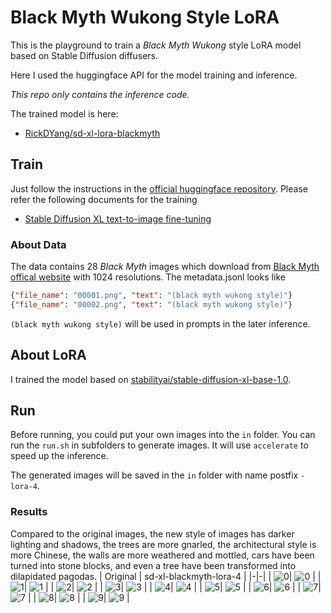 # Black Myth Wukong Style LoRA
This is the playground to train a *Black Myth Wukong* style LoRA model based on Stable Diffusion diffusers.

Here I used the huggingface API for the model training and inference.

*This repo only contains the inference code.*

The trained model is here:

- [RickDYang/sd-xl-lora-blackmyth](https://huggingface.co/RickDYang/sd-xl-lora-blackmyth)

## Train

Just follow the instructions in the [official huggingface repository](https://github.com/huggingface/diffusers).
Please refer the following documents for the training
- [Stable Diffusion XL text-to-image fine-tuning](https://github.com/huggingface/diffusers/blob/main/examples/text_to_image/README_sdxl.md)

### About Data
The data contains 28 *Black Myth* images which download from [Black Myth offical website](https://www.heishenhua.com/) with 1024 resolutions. The metadata.jsonl looks like
```json
{"file_name": "00001.png", "text": "(black myth wukong style)"}
{"file_name": "00002.png", "text": "(black myth wukong style)"}
```

`(black myth wukong style)` will be used in prompts in the later inference.

## About LoRA

 I trained the model based on [stabilityai/stable-diffusion-xl-base-1.0](https://huggingface.co/stabilityai/stable-diffusion-xl-base-1.0).


## Run

Before running, you could put your own images into the `in` folder. You can run the `run.sh` in subfolders to generate images. It will use `accelerate` to speed up the inference.

The generated images will be saved in the `in` folder with name postfix `-lora-4`.


### Results
Compared to the original images, the new style of images has darker lighting and shadows, the trees are more gnarled, the architectural style is more Chinese, the walls are more weathered and mottled, cars have been turned into stone blocks, and even a tree have been transformed into dilapidated pagodas.
| Original | sd-xl-blackmyth-lora-4 |
|-|-|
| ![0](./sd_xl/in/00000.png)| ![0](./sd_xl/in/00000-lora-04.png) |
| ![1](./sd_xl/in/00001.png)| ![1](./sd_xl/in/00001-lora-04.png) |
| ![2](./sd_xl/in/00002.png)| ![2](./sd_xl/in/00002-lora-04.png) |
| ![3](./sd_xl/in/00003.png)| ![3](./sd_xl/in/00003-lora-04.png) |
| ![4](./sd_xl/in/00004.png)| ![4](./sd_xl/in/00004-lora-04.png) |
| ![5](./sd_xl/in/00005.png)| ![5](./sd_xl/in/00005-lora-04.png) |
| ![6](./sd_xl/in/00006.png)| ![6](./sd_xl/in/00006-lora-04.png) |
| ![7](./sd_xl/in/00007.png)| ![7](./sd_xl/in/00007-lora-04.png) |
| ![8](./sd_xl/in/00008.png)| ![8](./sd_xl/in/00008-lora-04.png) |
| ![9](./sd_xl/in/00009.png)| ![9](./sd_xl/in/00009-lora-04.png) |
